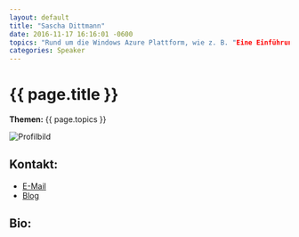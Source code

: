 ```yaml
---
layout: default
title: "Sascha Dittmann"
date: 2016-11-17 16:16:01 -0600
topics: "Rund um die Windows Azure Plattform, wie z. B. "Eine Einführung für Entwickler", "Programmieren für den Windows Azure Storage" oder "Windows Azure Fabric Deep Dive"."
categories: Speaker
---
```


# {{ page.title }}

**Themen:** {{ page.topics }}

![Profilbild](/assets/img/speakers/dummy.jpg)

## Kontakt:
- [E-Mail](mailto:kontakt@sascha-dittmann.de)
- [Blog](http://www.sascha-dittmann.de/)

## Bio:
